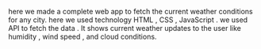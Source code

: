 here we made a complete web app to fetch the current weather conditions for any city.
here we used technology HTML , CSS , JavaScript .
we used API to fetch the data .
It shows  current weather updates to the user like humidity , wind speed , and cloud conditions.
